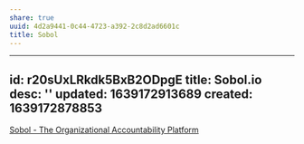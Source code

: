 ```yaml
---
share: true
uuid: 4d2a9441-0c44-4723-a392-2c8d2ad6601c
title: Sobol
---
```

---
id: r20sUxLRkdk5BxB2ODpgE
title: Sobol.io
desc: ''
updated: 1639172913689
created: 1639172878853
---

[Sobol - The Organizational Accountability Platform](https://sobol.io/)